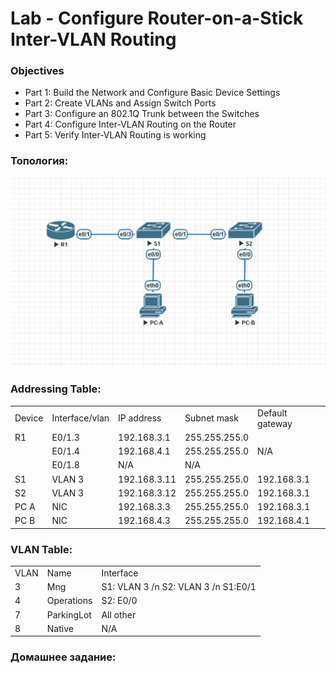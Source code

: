 #  Lab - Configure Router-on-a-Stick Inter-VLAN Routing


###  Objectives
+ Part 1: Build the Network and Configure Basic Device Settings
+ Part 2: Create VLANs and Assign Switch Ports
+ Part 3: Configure an 802.1Q Trunk between the Switches
+ Part 4: Configure Inter-VLAN Routing on the Router
+ Part 5: Verify Inter-VLAN Routing is working





### Топология:

![](./imgs/tp.png)


### Addressing Table:


<table>

<tr>
	<td>Device</td>
	<td>Interface/vlan</td>
	<td>IP address</td>
	<td>Subnet mask</td>
	<td>Default gateway</td>
</tr>

<tr>
        <td>R1</td>
        <td>E0/1.3</td>
	  <td>192.168.3.1</td>
	  <td>255.255.255.0</td>
	  <td rowspan="3">N/A</td>
</tr>

<tr>
	  <td></td>
        <td>E0/1.4</td>
	  <td>192.168.4.1</td>
	  <td>255.255.255.0</td>
</tr>

<tr>
        <td></td>
        <td>E0/1.8</td>
	  <td>N/A</td>
	  <td>N/A</td>
</tr>

<tr>
        <td>S1</td>
        <td>VLAN 3</td>
	  <td>192.168.3.11</td>
	  <td>255.255.255.0</td>
	  <td>192.168.3.1</td>
</tr>

<tr>
        <td>S2</td>
        <td>VLAN 3</td>
	  <td>192.168.3.12</td>
	  <td>255.255.255.0</td>
	  <td>192.168.3.1</td>
</tr>

<tr>
        <td>PC A</td>
        <td>NIC</td>
	  <td>192.168.3.3</td>
	  <td>255.255.255.0</td>
	  <td>192.168.3.1</td>
</tr>

<tr>
        <td>PC B</td>
        <td>NIC</td>
	  <td>192.168.4.3</td>
	  <td>255.255.255.0</td>
	  <td>192.168.4.1</td>
</tr>

</table>


### VLAN Table:

<table>

<tr>
	<td>VLAN</td>
	<td>Name</td>
	<td>Interface</td>
</tr>


<tr>
        <td>3</td>
        <td>Mng</td>
	  <td>S1: VLAN 3 /n S2: VLAN 3 /n S1:E0/1</td>
</tr>

<tr>
        <td>4</td>
        <td>Operations</td>
	  <td>S2: E0/0</td>
</tr>


<tr>
        <td>7</td>
        <td>ParkingLot</td>
	  <td>All other</td>
</tr>

<tr>
        <td>8</td>
        <td>Native</td>
	  <td>N/A</td>
</tr>

</table>


### Домашнее задание: